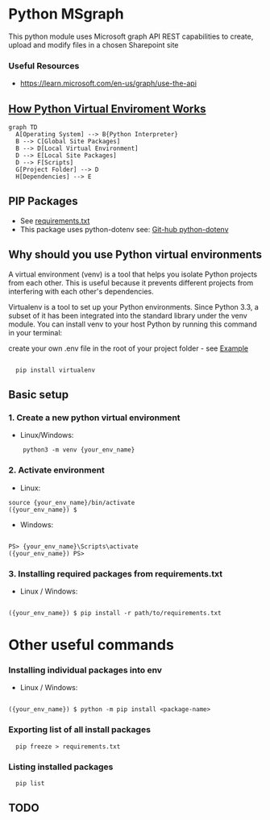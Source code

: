 
# Python MSgraph

This python module uses Microsoft graph API REST capabilities to create, upload and modify 
files in a chosen Sharepoint site

### Useful Resources

- https://learn.microsoft.com/en-us/graph/use-the-api
## [How Python Virtual Enviroment Works](https://docs.python.org/3/library/venv.html)

```mermaid
graph TD
  A[Operating System] --> B{Python Interpreter}
  B --> C[Global Site Packages]
  B --> D[Local Virtual Environment]
  D --> E[Local Site Packages]
  D --> F[Scripts]
  G[Project Folder] --> D
  H[Dependencies] --> E

  ```

## PIP Packages

- See [requirements.txt](requirements.txt) </br>
- This package uses python-dotenv see: [Git-hub python-dotenv](https://github.com/theskumar/python-dotenv)


## Why should you use Python virtual environments

A virtual environment (venv) is a tool that helps you isolate Python projects from each other. This is useful because it prevents different projects from interfering with each other's dependencies.

Virtualenv is a tool to set up your Python environments. Since Python 3.3, a subset of it has been integrated into the standard library under the venv module. You can install venv to your host Python by running this command in your terminal:

create your own .env file in the root of your project folder - see [Example](Example_ENV.txt)

```

  pip install virtualenv

```
## Basic setup 

### 1. Create a new python virtual environment

- Linux/Windows:
```
    python3 -m venv {your_env_name}
```

### 2. Activate environment

- Linux:

```
source {your_env_name}/bin/activate
({your_env_name}) $
```
- Windows:

```

PS> {your_env_name}\Scripts\activate
({your_env_name}) PS>

```

### 3. Installing required packages from requirements.txt

- Linux / Windows:

```

({your_env_name}) $ pip install -r path/to/requirements.txt

```

# Other useful commands

### Installing individual packages into env

- Linux / Windows:

```

({your_env_name}) $ python -m pip install <package-name>

```
### Exporting list of all install packages 

```
  pip freeze > requirements.txt
```
### Listing installed packages

```
  pip list
```
## TODO 
